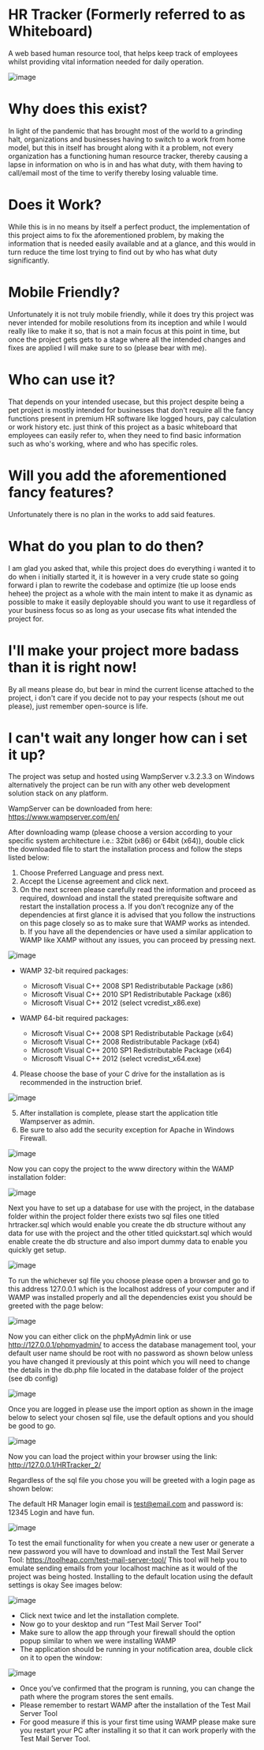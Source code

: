 # HR Tracker (Formerly referred to as Whiteboard)
A web based human resource tool, that helps keep track of employees whilst providing vital information needed for daily operation.

![image](https://user-images.githubusercontent.com/52069413/172271618-acf6d4f0-ba5c-42b5-866f-8b4d52e7e4ad.png)



# Why does this exist?
In light of the pandemic that has brought most of the world to a grinding halt, organizations and businesses having to switch to a work from home model, but this in itself has brought along with it a problem, not every organization has a functioning human resource tracker, thereby causing a lapse in information on 
who is in and has what duty, with them having to call/email most of the time to verify thereby losing valuable time.

# Does it Work?
While this is in no means by itself a perfect product, the implementation of this project aims to fix the aforementioned problem, by making the 
information that is needed easily available and at a glance, and this would in turn reduce the time lost trying to find out by who has what duty significantly.

# Mobile Friendly?
Unfortunately it is not truly mobile friendly, while it does try this project was never intended for mobile resolutions from its inception and while I would really like to make it so, that is not a main focus at this point in time, but once the project gets
gets to a stage where all the intended changes and fixes are applied I will make sure to so (please bear with me).

# Who can use it?
That depends on your intended usecase, but this project despite being a pet project is mostly intended for businesses that don't require all the fancy functions 
present in premium HR software like logged hours, pay calculation or work history etc. just think of this project as a basic whiteboard that employees can easily
refer to, when they need to find basic information such as who's working, where and who has specific roles.

# Will you add the aforementioned fancy features?
Unfortunately there is no plan in the works to add said features.

# What do you plan to do then?
I am glad you asked that, while this project does do everything i wanted it to do when i initially started it, it is however in a very crude state so going 
forward i plan to rewrite the codebase and optimize (tie up loose ends hehee) the project as a whole with the main intent to make it as dynamic as possible
to make it easily deployable should you want to use it regardless of your business focus so as long as your usecase fits what intended the project for.

# I'll make your project more badass than it is right now!
By all means please do, but bear in mind the current license attached to the project, i don't care if you decide not to pay your respects (shout me out please),
just remember open-source is life.

# I can't wait any longer how can i set it up?
The project was setup and hosted using WampServer v.3.2.3.3 on Windows alternatively the project can be run with any other web development solution stack on any platform.

WampServer can be downloaded from here: https://www.wampserver.com/en/

After downloading wamp (please choose a version according to your specific system architecture i.e.: 32bit (x86) or 64bit (x64)), double click the downloaded file to start the installation process and follow the steps listed below:

1.	Choose Preferred Language and press next.
2.	Accept the License agreement and click next.
3.	On the next screen please carefully read the information and proceed as required, download and install the stated prerequisite software and restart the installation process
a.	If you don’t recognize any of the dependencies at first glance it is advised that you follow the instructions on this page closely so as to make sure that WAMP works as intended.
b.	 If you have all the dependencies or have used a similar application to WAMP like XAMP without any issues, you can proceed by pressing next.

![image](https://user-images.githubusercontent.com/52069413/172273416-9ac05a47-1965-41ea-b988-00ca77c68ea4.png)





- WAMP 32-bit required packages:
   - Microsoft Visual C++ 2008 SP1 Redistributable Package (x86)
   - Microsoft Visual C++ 2010 SP1 Redistributable Package (x86)
   - Microsoft Visual C++ 2012 (select vcredist_x86.exe)
 
- WAMP 64-bit required packages:
   - Microsoft Visual C++ 2008 SP1 Redistributable Package (x64) 
   - Microsoft Visual C++ 2008 Redistributable Package (x64)
   - Microsoft Visual C++ 2010 SP1 Redistributable Package (x64)
   - Microsoft Visual C++ 2012 (select vcredist_x64.exe)

4.	Please choose the base of your C drive for the installation as is recommended in the instruction brief.

![image](https://user-images.githubusercontent.com/52069413/172273656-cb51c3b7-f566-4902-aefe-12faca6f5923.png)
















5.	After installation is complete, please start the application title Wampserver as admin.
6.	Be sure to also add the security exception for Apache in Windows Firewall.

![image](https://user-images.githubusercontent.com/52069413/172273717-9c05a8fc-f5c5-4d4e-8ad9-db2ec1e0f560.png)


Now you can copy the project to the www directory within the WAMP installation folder:

![image](https://user-images.githubusercontent.com/52069413/172273783-d8d8f459-87ee-46d9-a751-5b1149888158.png)














Next you have to set up a database for use with the project, in the database folder within the project folder there exists two sql files one titled hrtracker.sql which would enable you create the db structure without any data for use with the project and the other titled quickstart.sql which would enable create the db structure and also import dummy data to enable you quickly get setup.

![image](https://user-images.githubusercontent.com/52069413/172273812-adc13353-d3dc-438f-a41a-70e4302b2ae7.png)


















To run the whichever sql file you choose please open a browser and go to this address 127.0.0.1 which is the localhost address of your computer and if WAMP was installed properly and all the dependencies exist you should be greeted with the page below:

![image](https://user-images.githubusercontent.com/52069413/172273830-8c87c952-08a6-495b-b501-fccd025ac380.png)


 

Now you can either click on the phpMyAdmin link or use http://127.0.0.1/phpmyadmin/ to access the database management tool, your default user name should be root with no password as shown below unless you have changed it previously at this point which you will need to change the details in the db.php file located in the database folder of the project (see db config)


![image](https://user-images.githubusercontent.com/52069413/172273863-147da541-c7c8-4d97-b219-4a04129aa0fa.png)

















Once you are logged in please use the import option as shown in the image below to select your chosen sql file, use the default options and you should be good to go.

![image](https://user-images.githubusercontent.com/52069413/172273912-980ed168-615a-4b23-bbe6-4462d07d29a3.png)

 
Now you can load the project within your browser using the link: http://127.0.0.1/HRTracker_2/

Regardless of the sql file you chose you will be greeted with a login page as shown below: 

The default HR Manager login email is test@email.com and password is: 12345
Login and have fun.

![image](https://user-images.githubusercontent.com/52069413/172273927-ce9181c0-59b8-4d10-9356-8592954781da.png)












To test the email functionality for when you create a new user or generate a new password you will have to download and install the Test Mail Server Tool: https://toolheap.com/test-mail-server-tool/
This tool will help you to emulate sending emails from your localhost machine as it would of the project was being hosted.
Installing to the default location using the default settings is okay
See images below:

![image](https://user-images.githubusercontent.com/52069413/172273947-038a99f1-b266-4935-a347-957622ab15ab.png)












-	Click next twice and let the installation complete.
-	Now go to your desktop and run “Test Mail Server Tool”
-	Make sure to allow the app through your firewall should the option popup similar to when we were installing WAMP
-	The application should be running in your notification area, double click on it to open the window:


![image](https://user-images.githubusercontent.com/52069413/172273969-9a1d3290-043b-475e-9b50-95c76f0beb67.png)









-	Once you’ve confirmed that the program is running, you can change the path where the program stores the sent emails.
-	Please remember to restart WAMP after the installation of the Test Mail Server Tool
-	For good measure if this is your first time using WAMP please make sure you restart your PC after installing it so that it can work properly with the Test Mail Server Tool.

